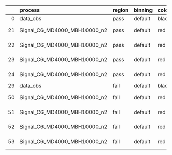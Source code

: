 |    | process                      | region   | binning   | color   | process_type   |   scale | variation   | source_filename                                                       | source_histname    | alias                        | title     |   combine_idx |     lnN |   shapes | syst_type   | direction   | variation_alias   |
|---:|:-----------------------------|:---------|:----------|:--------|:---------------|--------:|:------------|:----------------------------------------------------------------------|:-------------------|:-----------------------------|:----------|--------------:|--------:|---------:|:------------|:------------|:------------------|
|  0 | data_obs                     | pass     | default   | black   | DATA           |       1 | nominal     | ./histograms_for_2DAlphabet_v18//BH_Data.root                         | hpass              | Data                         | Data      |           nan | nan     |      nan | nan         | nan         | nan               |
| 21 | Signal_C6_MD4000_MBH10000_n2 | pass     | default   | red     | SIGNAL         |       1 | lumi        | ./histograms_for_2DAlphabet_v18//BH_Signal_C6_MD4000_MBH10000_n2.root | hpass              | Signal_C6_MD4000_MBH10000_n2 | BH signal |           nan |   1.016 |      nan | lnN         | nan         | nan               |
| 22 | Signal_C6_MD4000_MBH10000_n2 | pass     | default   | red     | SIGNAL         |       1 | SVM         | ./histograms_for_2DAlphabet_v18//BH_Signal_C6_MD4000_MBH10000_n2.root | hpass_SVMsyst_up   | Signal_C6_MD4000_MBH10000_n2 | BH signal |           nan | nan     |        1 | shapes      | Up          | SVMsyst           |
| 23 | Signal_C6_MD4000_MBH10000_n2 | pass     | default   | red     | SIGNAL         |       1 | SVM         | ./histograms_for_2DAlphabet_v18//BH_Signal_C6_MD4000_MBH10000_n2.root | hpass_SVMsyst_down | Signal_C6_MD4000_MBH10000_n2 | BH signal |           nan | nan     |        1 | shapes      | Down        | SVMsyst           |
| 24 | Signal_C6_MD4000_MBH10000_n2 | pass     | default   | red     | SIGNAL         |       1 | nominal     | ./histograms_for_2DAlphabet_v18//BH_Signal_C6_MD4000_MBH10000_n2.root | hpass              | Signal_C6_MD4000_MBH10000_n2 | BH signal |           nan | nan     |      nan | nan         | nan         | nan               |
| 29 | data_obs                     | fail     | default   | black   | DATA           |       1 | nominal     | ./histograms_for_2DAlphabet_v18//BH_Data.root                         | hfail              | Data                         | Data      |           nan | nan     |      nan | nan         | nan         | nan               |
| 50 | Signal_C6_MD4000_MBH10000_n2 | fail     | default   | red     | SIGNAL         |       1 | lumi        | ./histograms_for_2DAlphabet_v18//BH_Signal_C6_MD4000_MBH10000_n2.root | hfail              | Signal_C6_MD4000_MBH10000_n2 | BH signal |           nan |   1.016 |      nan | lnN         | nan         | nan               |
| 51 | Signal_C6_MD4000_MBH10000_n2 | fail     | default   | red     | SIGNAL         |       1 | SVM         | ./histograms_for_2DAlphabet_v18//BH_Signal_C6_MD4000_MBH10000_n2.root | hfail_SVMsyst_up   | Signal_C6_MD4000_MBH10000_n2 | BH signal |           nan | nan     |        1 | shapes      | Up          | SVMsyst           |
| 52 | Signal_C6_MD4000_MBH10000_n2 | fail     | default   | red     | SIGNAL         |       1 | SVM         | ./histograms_for_2DAlphabet_v18//BH_Signal_C6_MD4000_MBH10000_n2.root | hfail_SVMsyst_down | Signal_C6_MD4000_MBH10000_n2 | BH signal |           nan | nan     |        1 | shapes      | Down        | SVMsyst           |
| 53 | Signal_C6_MD4000_MBH10000_n2 | fail     | default   | red     | SIGNAL         |       1 | nominal     | ./histograms_for_2DAlphabet_v18//BH_Signal_C6_MD4000_MBH10000_n2.root | hfail              | Signal_C6_MD4000_MBH10000_n2 | BH signal |           nan | nan     |      nan | nan         | nan         | nan               |